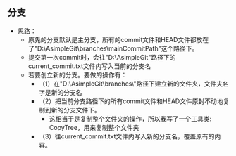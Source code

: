 ## 分支

+ 思路：
  + 原先的分支默认是主分支，所有的commit文件和HEAD文件都放在了"D:\\AsimpleGit\\branches\\mainCommitPath"这个路径下。
   + 提交第一次commit时，会往"D:\\AsimpleGit"路径下的current_commit.txt文件内写入当前的分支名
   + 若要创立新的分支。要做的操作有：
      + （1）在"D:\\AsimpleGit\\branches\\"路径下建立新的文件夹，文件夹名字是新的分支名
      + （2）把当前分支路径下的所有commit文件和HEAD文件原封不动地复制到新的分支文件下。
         + 这相当于是复制整个文件夹的操作，所以我写了一个工具类: CopyTree，用来复制整个文件夹
      + （3）往current_commit.txt文件内写入新的分支名，覆盖原有的内容。

